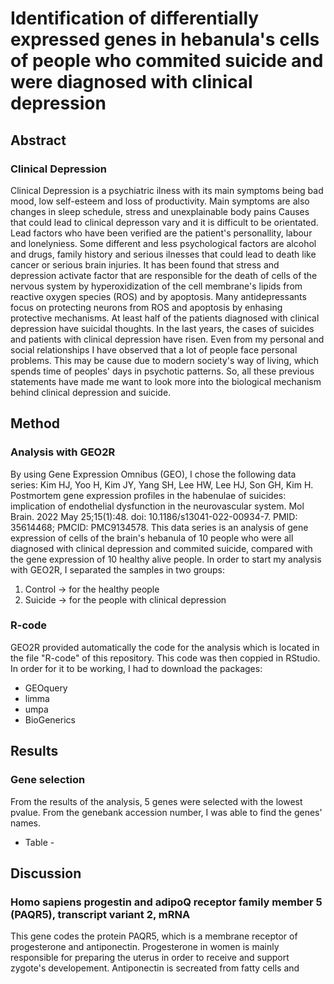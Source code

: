 # Identification of differentially expressed genes in hebanula's cells of people who commited suicide and were diagnosed with clinical depression

## Abstract
### Clinical Depression
Clinical Depression is a psychiatric ilness with its main symptoms being bad mood, low self-esteem and loss of productivity. Main symptoms are also changes in sleep schedule, stress and unexplainable body pains
Causes that could lead to clinical depresson vary and it is difficult to be orientated. Lead factors who have been verified are the patient's personallity, labour and lonelyniess. Some different and less psychological factors are alcohol and drugs, family history and serious ilnesses that could lead to death like cancer or serious brain injuries.
It has been found that stress and depression activate factor that are responsible for the death of cells of the nervous system by hyperoxidization of the cell membrane's lipids from reactive oxygen species (ROS) and by apoptosis. Many antidepressants focus on protecting neurons from ROS and apoptosis by enhasing protective mechanisms. At least half of the patients diagnosed with clinical depression have suicidal thoughts.
In the last years, the cases of suicides and patients with clinical depression have risen. Even from my personal and social relationships I have observed that a lot of people face personal problems. This may be cause due to modern society's way of living, which spends time of peoples' days in psychotic patterns. 
So, all these previous statements have made me want to look more into the biological mechanism behind clinical depression and suicide.

## Method
### Analysis with GEO2R
By using Gene Expression Omnibus (GEO), I chose the following data series:
Kim HJ, Yoo H, Kim JY, Yang SH, Lee HW, Lee HJ, Son GH, Kim H. Postmortem gene expression profiles in the habenulae of suicides: implication of endothelial dysfunction in the neurovascular system. Mol Brain. 2022 May 25;15(1):48. doi: 10.1186/s13041-022-00934-7. PMID: 35614468; PMCID: PMC9134578. 
This data series is an analysis of gene expression of cells of the brain's hebanula of 10 people who were all diagnosed with clinical depression and commited suicide, compared with the gene expression of 10 healthy alive people.
In order to start my analysis with GEO2R, I separated the samples in two groups:
1) Control -> for the healthy people
2) Suicide -> for the people with clinical depression

### R-code
GEO2R provided automatically the code for the analysis which is located in the file "R-code" of this repository. This code was then coppied in RStudio. In order for it to be working, I had to download the packages:
- GEOquery
- limma
- umpa
- BioGenerics

## Results
### Gene selection
From the results of the analysis, 5 genes were selected with the lowest pvalue. From the genebank accession number, I was able to find the genes' names.
- Table -

## Discussion
### Homo sapiens progestin and adipoQ receptor family member 5 (PAQR5), transcript variant 2, mRNA
This gene codes the protein PAQR5, which is a membrane receptor of progesterone and antiponectin. Progesterone in women is mainly responsible for preparing the uterus in order to receive and support zygote's developement. Antiponectin is secreated from fatty cells and 

